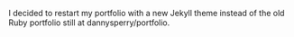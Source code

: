 I decided to restart my portfolio with a new Jekyll theme instead of the old Ruby portfolio still at dannysperry/portfolio.